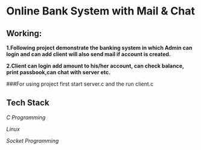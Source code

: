 # Online Bank System with Mail & Chat
## Working:
**1.Following project demonstrate the banking system in which Admin can login and can add client will also send mail if account is created.**

**2.Client can login add amount to his/her account, can check balance, print passbook,can chat with server etc.**

###For using project first start server.c and the run client.c

## Tech Stack
*C Programming*

*Linux*

*Socket Programming*
